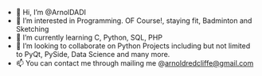 - 👋 Hi, I’m @ArnolDADI
- 👀 I’m interested in Programming. OF Course!, staying fit, Badminton and Sketching
- 🌱 I’m currently learning C, Python, SQL, PHP
- 💞️ I’m looking to collaborate on Python Projects including but not limited to PyQt, PySide, Data Science and many more.
- 📫 You can contact me through mailing me @arnoldredcliffe@gmail.com

<!---
ArnolDADI/ArnolDADI is a ✨ special ✨ repository because its `README.md` (this file) appears on your GitHub profile.
You can click the Preview link to take a look at your changes.
--->
